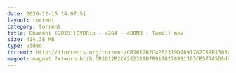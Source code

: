 ```yaml
---
date: 2020-12-15 14:07:51
layout: torrent
category: torrent
title: Dharani (2015)[DVDRip - x264 - 400MB - Tamil] mkv
size: 414.38 MB
type: Video
torrent: http://itorrents.org/torrent/CB1612B2C42E2319D7891782789B1303CE577A5D.torrent?title=[limetorrents.info]www.TamilRockers.com.-.Dharani..2015.%5BDVDRip.-.x264.-.400MB.-.Tamil%5D.mkv
magnet: magnet:?xt=urn:btih:CB1612B2C42E2319D7891782789B1303CE577A5D&dn=www+TamilRockers+com+-+Dharani+%282015%29%5BDVDRip+-+x264+-+400MB+-+Tamil%5D+mkv&tr=udp%3A%2F%2F9.rarbg.com%3A2710%2Fannounce&tr=http%3A%2F%2Fbt.careland.com.cn%3A6969%2Fannounce&tr=udp%3A%2F%2Ftracker.coppersurfer.tk%3A80&tr=http%3A%2F%2Ftracker.windsormetalbattery.com%2Fannounce&tr=http%3A%2F%2Ftracker.winglai.com%2Fannounce&tr=http%3A%2F%2Ftorrent.gresille.org%2Fannounce&tr=http%3A%2F%2Fannounce.torrentsmd.com%3A6969%2Fannounce&tr=http%3A%2F%2Fbigfoot1942.sektori.org%3A6969%2Fannounce&tr=http%3A%2F%2Ftracker.nwps.ws%3A6969%2Fannounce&tr=http%3A%2F%2Ftracker.trackerfix.com%2Fannounce&tr=udp%3A%2F%2Fopen.demonii.com%3A1337%2Fannounce&tr=udp%3A%2F%2Ftracker.coppersurfer.tk%3A6969%2Fannounce&tr=udp%3A%2F%2F9.rarbg.to%3A2710%2Fannounce&tr=udp%3A%2F%2Ftracker.opentrackr.org%3A1337%2Fannounce&tr=udp%3A%2F%2Ftracker.leechers-paradise.org%3A6969%2Fannounce&tr=udp%3A%2F%2Ftracker.open-internet.nl%3A6969%2Fannounce&tr=udp%3A%2F%2Fopen.demonii.si%3A1337%2Fannounce&tr=udp%3A%2F%2Ftracker.pirateparty.gr%3A6969%2Fannounce&tr=udp%3A%2F%2Fdenis.stalker.upeer.me%3A6969%2Fannounce&tr=udp%3A%2F%2Fp4p.arenabg.com%3A1337%2Fannounce&tr=udp%3A%2F%2Fexodus.desync.com%3A6969%2Fannounce
---
```


